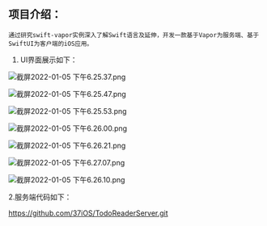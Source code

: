 ## 项目介绍：
    通过研究swift-vapor实例深入了解Swift语言及延伸，开发一款基于Vapor为服务端、基于SwiftUI为客户端的iOS应用。


1. UI界面展示如下：

![截屏2022-01-05 下午6.25.37.png](attachments/4cdc5fad.png)

![截屏2022-01-05 下午6.25.47.png](attachments/51893675.png)

![截屏2022-01-05 下午6.25.53.png](attachments/3a66c1b9.png)

![截屏2022-01-05 下午6.26.00.png](attachments/4b14cd07.png)

![截屏2022-01-05 下午6.26.21.png](attachments/8931075c.png)

![截屏2022-01-05 下午6.27.07.png](attachments/0a48151a.png)


![截屏2022-01-05 下午6.26.10.png](attachments/9047e634.png)

2.服务端代码如下：

https://github.com/37iOS/TodoReaderServer.git
